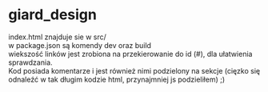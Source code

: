 # giard_design
index.html znajduje sie w src/ <br>
w package.json są komendy dev oraz build <br>
wiekszość linków jest zrobiona na przekierowanie do id (#), dla ułatwienia sprawdzania. <br>
Kod posiada komentarze i jest również nimi podzielony na sekcje (cięzko się odnaleźć w tak długim kodzie html, przynajmniej js podzieliłem) ;) 
